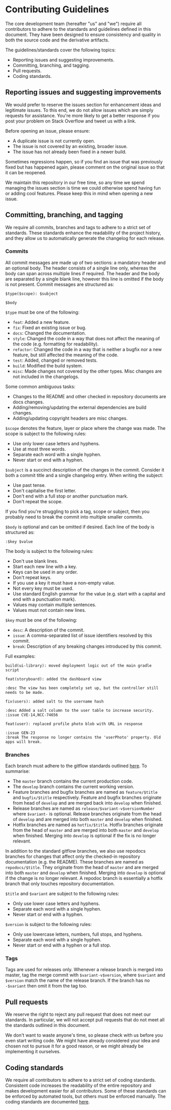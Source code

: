 # Contributing Guidelines
The core development team (hereafter "us" and "we") require all contributors to adhere to the standards and guidelines defined in this document. They have been designed to ensure consistency and quality in both the source code and the derivative artifacts.

The guidelines/standards cover the following topics:
- Reporting issues and suggesting improvements.
- Committing, branching, and tagging.
- Pull requests.
- Coding standards.

## Reporting issues and suggesting improvements
We would prefer to reserve the issues section for enhancement ideas and legitimate issues. To this end, we do not allow issues which are simply requests for assistance. You're more likely to get a better response if you post your problem on Stack Overflow and tweet us with a link.

Before opening an issue, please ensure:
- A duplicate issue is not currently open.
- The issue is not covered by an existing, broader issue.
- The issue has not already been fixed in a newer build.

Sometimes regressions happen, so if you find an issue that was previously fixed but has happened again, please comment on the original issue so that it can be reopened.

We maintain this repository in our free time, so any time we spend managing the issues section is time we could otherwise spend having fun or adding cool features. Please keep this in mind when opening a new issue.

## Committing, branching, and tagging
We require all commits, branches and tags to adhere to a strict set of standards. These standards enhance the readability of the project history, and they allow us to automatically generate the changelog for each release.

### Commits
All commit messages are made up of two sections: a mandatory header and an optional body. The header consists of a single line only, whereas the body can span across multiple lines if required. The header and the body are separated by a single blank line, however this line is omitted if the body is not present. Commit messages are structured as:
```
$type($scope): $subject

$body
```

`$type` must be one of the following:
- `feat`: Added a new feature.
- `fix`: Fixed an existing issue or bug.
- `docs`: Changed the documentation.
- `style`: Changed the code in a way that does not affect the meaning of the code (e.g. formatting for readability).
- `refactor`: Changed the code in a way that is neither a bugfix nor a new feature, but still affected the meaning of the code.
- `test`: Added, changed or removed tests.
- `build`: Modified the build system.
- `misc`: Made changes not covered by the other types. Misc changes are not included in the changelogs.

Some common ambiguous tasks:
- Changes to the README and other checked in repository documents are docs changes.
- Adding/removing/updating the external dependencies are build changes.
- Adding/updating copyright headers are misc changes.

`$scope` denotes the feature, layer or place where the change was made. The scope is subject to the following rules:
- Use only lower case letters and hyphens.
- Use at most three words.
- Separate each word with a single hyphen.
- Never start or end with a hyphen.

`$subject` is a succinct description of the changes in the commit. Consider it both a commit title and a single changelog entry. When writing the subject:
- Use past tense.
- Don't capitalise the first letter.
- Don't end with a full stop or another punctuation mark.
- Don't repeat the scope.

If you find you're struggling to pick a tag, scope or subject, then you probably need to break the commit into multiple smaller commits.

`$body` is optional and can be omitted if desired. Each line of the body is structured as:
```
:$key $value
```

The body is subject to the following rules:
- Don't use blank lines.
- Start each new line with a key.
- Keys can be used in any order.
- Don't repeat keys.
- If you use a key it must have a non-empty value.
- Not every key must be used.
- Use standard English grammar for the value (e.g. start with a capital and end with a punctuation mark).
- Values may contain multiple sentences.
- Values must not contain new lines.

`$key` must be one of the following:
- `desc`: A description of the commit.
- `issue`: A comma-separated list of issue identifiers resolved by this commit.
- `break`: Description of any breaking changes introduced by this commit.

Full examples:
```
build(ui-library): moved deployment logic out of the main gradle script
```
```
feat(storyboard): added the dashboard view

:desc The view has been completely set up, but the controller still needs to be made.
```
```
fix(users): added salt to the username hash

:desc Added a salt column to the user table to increase security.
:issue CVE-14,NCC-74656
```
```
feat(user): replaced profile photo blob with URL in response

:issue GEN-23
:break The response no longer contains the 'userPhoto' property. Old apps will break.
```

### Branches
Each branch must adhere to the gitflow standards outlined [here](https://danielkummer.github.io/git-flow-cheatsheet/). To summarise:
- The `master` branch contains the current production code.
- The `develop` branch contains the current working version.
- Feature branches and bugfix branches are named as `feature/$title` and `bugfix/$title` respectively. Feature and bugfix branches originate from head of `develop` and are merged back into `develop` when finished.
- Release branches are named as `release/$variant-v$versionNumber` where `$variant-` is optional. Release branches originate from the head of `develop` and are merged into both `master` and `develop` when finished.
- Hotfix branches are named as `hotfix/$title`. Hotfix branches originate from the head of `master` and are merged into both `master` and `develop` when finished. Merging into `develop` is optional if the fix is no longer relevant.

In addition to the standard gitflow branches, we also use repodocs branches for changes that affect only the checked-in repository documentation (e.g. the README). These branches are named as `repodocs/$title`. They originate from the head of `master` and are merged into both `master` and `develop` when finished. Merging into `develop` is optional if the change is no longer relevant. A repodoc branch is essentially a hotfix branch that only touches repository documentation.

`$title` and `$variant` are subject to the following rules:
- Only use lower case letters and hyphens.
- Separate each word with a single hyphen.
- Never start or end with a hyphen.

`$version` is subject to the following rules:
- Only use lowercase letters, numbers, full stops, and hyphens.
- Separate each word with a single hyphen.
- Never start or end with a hyphen or a full stop.

### Tags
Tags are used for releases only. Whenever a release branch is merged into master, tag the merge commit with `$variant-v$version`, where `$variant` and `$version` match the name of the release branch. If the branch has no `-$variant` then omit it from the tag too.

## Pull requests
We reserve the right to reject any pull request that does not meet our standards. In particular, we will not accept pull requests that do not meet all the standards outlined in this document.

We don't want to waste anyone's time, so please check with us before you even start writing code. We might have already considered your idea and chosen not to pursue it for a good reason, or we might already be implementing it ourselves.

## Coding standards
We require all contributors to adhere to a strict set of coding standards. Consistent code increases the readability of the entire repository and makes development easier for all contributors. Some of these standards can be enforced by automated tools, but others must be enforced manually. The coding standards are documented [here](CodingStandards.md).